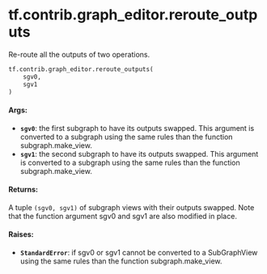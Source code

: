 <div itemscope itemtype="http://developers.google.com/ReferenceObject">
<meta itemprop="name" content="tf.contrib.graph_editor.reroute_outputs" />
<meta itemprop="path" content="Stable" />
</div>

# tf.contrib.graph_editor.reroute_outputs

Re-route all the outputs of two operations.

``` python
tf.contrib.graph_editor.reroute_outputs(
    sgv0,
    sgv1
)
```

<!-- Placeholder for "Used in" -->


#### Args:


* <b>`sgv0`</b>: the first subgraph to have its outputs swapped. This argument is
  converted to a subgraph using the same rules than the function
  subgraph.make_view.
* <b>`sgv1`</b>: the second subgraph to have its outputs swapped. This argument is
  converted to a subgraph using the same rules than the function
  subgraph.make_view.

#### Returns:

A tuple `(sgv0, sgv1)` of subgraph views with their outputs swapped.
  Note that the function argument sgv0 and sgv1 are also modified in place.


#### Raises:


* <b>`StandardError`</b>: if sgv0 or sgv1 cannot be converted to a SubGraphView using
  the same rules than the function subgraph.make_view.